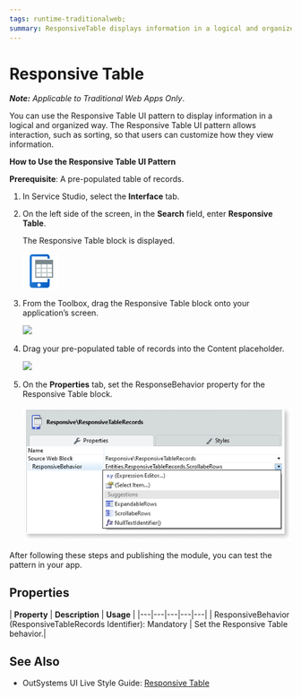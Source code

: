 ```yaml
---
tags: runtime-traditionalweb; 
summary: ResponsiveTable displays information in a logical and organized way that is easy to scan and read.
---
```


# Responsive Table

**_Note:_**  _Applicable to Traditional Web Apps Only_.

You can use the Responsive Table UI pattern to display information in a logical and organized way. The Responsive Table UI pattern allows interaction, such as sorting, so that users can customize how they view information.

**How to Use the Responsive Table UI Pattern**

**Prerequisite**: A pre-populated table of records.

1. In Service Studio, select the **Interface** tab.
2. On the left side of the screen, in the **Search** field, enter **Responsive Table**. 

    The Responsive Table block is displayed.

     ![](<images/responsivetable-image-5.png>)



3. From the Toolbox, drag the Responsive Table block onto your application’s screen.

    ![](<images/responsivetable-image-1.png?width=500>)

4. Drag your pre-populated table of records into the Content placeholder.

    ![](<images/responsivetable-image-2.png>)


5. On the **Properties** tab, set the ResponseBehavior property for the Responsive Table block.

    ![](<images/responsivetable-image-6.png>)

After following these steps and publishing the module, you can test the pattern in your app.

## Properties

| **Property** |  **Description** |  **Usage** | 
|---|---|---|---|---|
| ResponsiveBehavior (ResponsiveTableRecords Identifier): Mandatory   |  Set the Responsive Table behavior.| 
  


## See Also
* OutSystems UI Live Style Guide: [Responsive Table](https://outsystemsui.outsystems.com/WebStyleGuidePreview/ResponsiveTableRecords.aspx)
